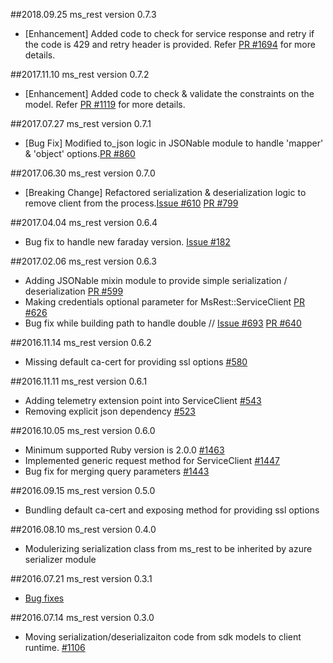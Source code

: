 ##2018.09.25 ms_rest version 0.7.3
* [Enhancement] Added code to check for service response and retry if the code is 429 and retry header is provided. Refer [PR #1694](https://github.com/Azure/azure-sdk-for-ruby/pull/1694) for more details.

##2017.11.10 ms_rest version 0.7.2
* [Enhancement] Added code to check & validate the constraints on the model. Refer [PR #1119](https://github.com/Azure/azure-sdk-for-ruby/pull/1119/files) for more details.

##2017.07.27 ms_rest version 0.7.1
* [Bug Fix] Modified to_json logic in JSONable module to handle 'mapper' & 'object' options.[PR #860](https://github.com/Azure/azure-sdk-for-ruby/pull/860)

##2017.06.30 ms_rest version 0.7.0
* [Breaking Change] Refactored serialization & deserialization logic to remove client from the process.[Issue #610](https://github.com/Azure/azure-sdk-for-ruby/issues/610) [PR #799](https://github.com/Azure/azure-sdk-for-ruby/pull/799)

##2017.04.04 ms_rest version 0.6.4
* Bug fix to handle new faraday version. [Issue #182](https://github.com/Azure/vagrant-azure/issues/182)

##2017.02.06 ms_rest version 0.6.3
* Adding JSONable mixin module to provide simple serialization / deserialization [PR #599](https://github.com/Azure/azure-sdk-for-ruby/pull/599)
* Making credentials optional parameter for MsRest::ServiceClient [PR #626](https://github.com/Azure/azure-sdk-for-ruby/pull/626)
* Bug fix while building path to handle double // [Issue #693](https://github.com/Azure/azure-sdk-for-ruby/issues/639) [PR #640](https://github.com/Azure/azure-sdk-for-ruby/pull/640)

##2016.11.14 ms_rest version 0.6.2
* Missing default ca-cert for providing ssl options [#580](https://github.com/Azure/azure-sdk-for-ruby/issues/580)

##2016.11.11 ms_rest version 0.6.1
* Adding telemetry extension point into ServiceClient [#543](https://github.com/Azure/azure-sdk-for-ruby/pull/543)
* Removing explicit json dependency [#523](https://github.com/Azure/azure-sdk-for-ruby/pull/523)

##2016.10.05 ms_rest version 0.6.0
* Minimum supported Ruby version is 2.0.0 [#1463](https://github.com/Azure/autorest/pull/1463)
* Implemented generic request method for ServiceClient [#1447](https://github.com/Azure/autorest/pull/1447)
* Bug fix for merging query parameters [#1443](https://github.com/Azure/autorest/pull/1443)

##2016.09.15 ms_rest version 0.5.0
* Bundling default ca-cert and exposing method for providing ssl options

##2016.08.10 ms_rest version 0.4.0
* Modulerizing serialization class from ms_rest to be inherited by azure serializer module

##2016.07.21 ms_rest version 0.3.1
* [Bug fixes](https://github.com/Azure/autorest/commit/ede944a1fa30a7453aa30e6fa79154dc43393cdf)

##2016.07.14 ms_rest version 0.3.0
* Moving serialization/deserializaiton code from sdk models to client runtime. [#1106](https://github.com/Azure/autorest/pull/1106)

